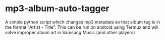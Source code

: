 # mp3-album-auto-tagger
A simple python script which changes mp3 metadata so that album tag is in the format "Artist - Title". This can be run on android using Termux and will solve improper album art in Samsung Music (and other players)
